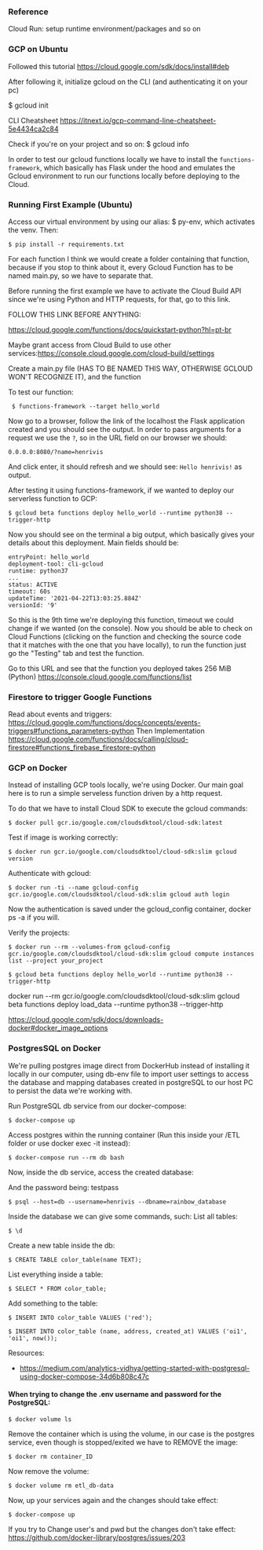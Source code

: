 ### Reference

Cloud Run: setup runtime environment/packages and so on

### GCP on Ubuntu

Followed this tutorial
https://cloud.google.com/sdk/docs/install#deb

After following it, initialize gcloud on the CLI (and authenticating it on your pc)

$ gcloud init

CLI Cheatsheet https://itnext.io/gcp-command-line-cheatsheet-5e4434ca2c84

Check if you're on your project and so on:
$ gcloud info 

In order to test our gcloud functions locally we have to install the `functions-framework`, which basically has Flask under the hood and emulates the Gcloud environment to run our functions locally before deploying to the Cloud.


### Running First Example (Ubuntu)

Access our virtual environment by using our alias: $ py-env, which activates the venv. Then:

```$ pip install -r requirements.txt```

For each function I think we would create a folder containing that function, because if you stop to think about it, every Gcloud Function has to be named main.py, so we have to separate that.

Before running the first example we have to activate the Cloud Build API since we're using Python and HTTP requests, for that, go to this link.

FOLLOW THIS LINK BEFORE ANYTHING:

https://cloud.google.com/functions/docs/quickstart-python?hl=pt-br

Maybe grant access from Cloud Build to use other services:https://console.cloud.google.com/cloud-build/settings

Create a main.py file (HAS TO BE NAMED THIS WAY, OTHERWISE GCLOUD WON'T RECOGNIZE IT), and the function

To test our function:

``` $ functions-framework --target hello_world```

Now go to a browser, follow the link of the localhost the Flask application created and you should see the output. In order to pass arguments for a request we use the `?`, so in the URL field on our browser we should:

```0.0.0.0:8080/?name=henrivis```

And click enter, it should refresh and we should see: `Hello henrivis!` as output.

After testing it using functions-framework, if we wanted to deploy our serverless function to GCP: 

`$ gcloud beta functions deploy hello_world --runtime python38 --trigger-http`

Now you should see on the terminal a big output, which basically gives your details about this deployment. Main fields should be:

```
entryPoint: hello_world
deployment-tool: cli-gcloud
runtime: python37
...
status: ACTIVE
timeout: 60s
updateTime: '2021-04-22T13:03:25.884Z'
versionId: '9'
```

So this is the 9th time we're deploying this function, timeout we could change if we wanted (on the console). Now you should be able to check on Cloud Functions (clicking on the function and checking the source code that it matches with the one that you have locally), to run the function just go the "Testing" tab and test the function.

Go to this URL and see that the function you deployed takes 256 MiB (Python)
https://console.cloud.google.com/functions/list

### Firestore to trigger Google Functions
Read about events and triggers:
https://cloud.google.com/functions/docs/concepts/events-triggers#functions_parameters-python
Then Implementation
https://cloud.google.com/functions/docs/calling/cloud-firestore#functions_firebase_firestore-python



### GCP on Docker

Instead of installing GCP tools locally, we're using Docker. Our main goal here is to run a simple serveless function driven by a http request.

To do that we have to install Cloud SDK to execute the gcloud commands:

`$ docker pull gcr.io/google.com/cloudsdktool/cloud-sdk:latest`

Test if image is working correctly:

`$ docker run gcr.io/google.com/cloudsdktool/cloud-sdk:slim gcloud version`

Authenticate with gcloud:

`$ docker run -ti --name gcloud-config gcr.io/google.com/cloudsdktool/cloud-sdk:slim gcloud auth login`

Now the authentication is saved under the gcloud_config container, docker ps -a if you will.

Verify the projects:

`$ docker run --rm --volumes-from gcloud-config gcr.io/google.com/cloudsdktool/cloud-sdk:slim gcloud compute instances list --project your_project`

`$ gcloud beta functions deploy hello_world --runtime python38 --trigger-http`

docker run --rm gcr.io/google.com/cloudsdktool/cloud-sdk:slim gcloud beta functions deploy load_data --runtime python38 --trigger-http


https://cloud.google.com/sdk/docs/downloads-docker#docker_image_options


### PostgresSQL on Docker

We're pulling postgres image direct from DockerHub instead of installing it locally in our computer, using db-env file to import user settings to access the database and mapping databases created in postgreSQL to our host PC to persist the data we're working with.

Run PostgreSQL db service from our docker-compose:

`$ docker-compose up`

Access postgres within the running container (Run this inside your /ETL folder or use docker exec -it instead):

`$ docker-compose run --rm db bash`

Now, inside the db service, access the created database:

And the password being: testpass

`$ psql --host=db --username=henrivis --dbname=rainbow_database`

Inside the database we can give some commands, such:
List all tables:

`$ \d`

Create a new table inside the db:

`$ CREATE TABLE color_table(name TEXT);`

List everything inside a table:

`$ SELECT * FROM color_table;`

Add something to the table:

`$ INSERT INTO color_table VALUES ('red');`

`$ INSERT INTO color_table (name, address, created_at) VALUES ('oi1', 'oi1', now());`

Resources:

- https://medium.com/analytics-vidhya/getting-started-with-postgresql-using-docker-compose-34d6b808c47c


#### When trying to change the .env username and password for the PostgreSQL:

`$ docker volume ls`

Remove the container which is using the volume, in our case is the postgres service, even though is stopped/exited we have to REMOVE the image:

`$ docker rm container_ID`

Now remove the volume:

`$ docker volume rm etl_db-data`

Now, up your services again and the changes should take effect:

`$ docker-compose up`

If you try to Change user's and pwd but the changes don't take effect:
https://github.com/docker-library/postgres/issues/203